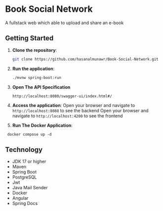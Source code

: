 # Book Social Network

A fullstack web which able to upload and share an e-book


## Getting Started

1. **Clone the repository**:
    ```sh
    git clone https://github.com/hasanalmunawr/Book-Social-Network.git
    ```
2. **Run the application**:
    ```sh
    ./mvnw spring-boot:run
    ```
3. **Open The API Specification**
    ```sh
   http://localhost:8080/swagger-ui/index.html#/
   ```
4. **Access the application**:
   Open your browser and navigate to `http://localhost:8088` to see the backend
   Open your browser and navigate to `http://localhost:4200` to see the frontend

5. **Run The Docker Application**:
```shell
 docker compose up -d
```

## Technology

- JDK 17 or higher
- Maven
- Spring Boot
- PostgreSQL
- Jwt
- Java Mail Sender
- Docker
- Angular
- Spring Docs

